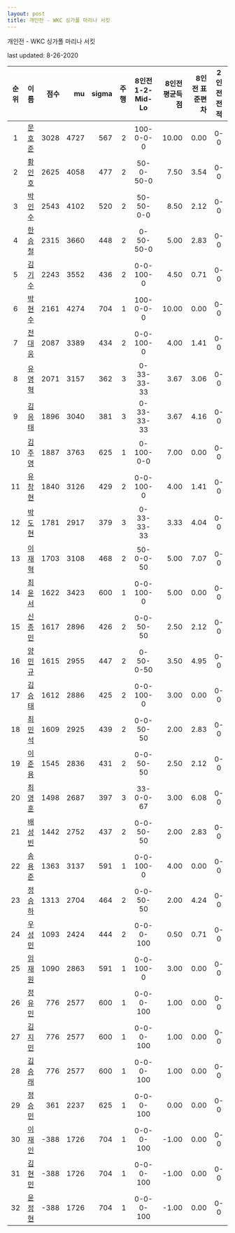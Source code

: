 ```yaml
---
layout: post
title: 개인전 - WKC 싱가폴 마리나 서킷
---
```



개인전 - WKC 싱가폴 마리나 서킷


last updated: 8-26-2020

| 순위 | 이름 | 점수 | mu | sigma | 주행 | 8인전 1-2-Mid-Lo | 8인전 평균득점 | 8인전 표준편차 | 2인전 전적 |
|:---:|:---:|---:|---:|---:|---:|:---:|---:|---:|:---:|
| 1 | [문호준](../munhojun) | 3028 | 4727 | 567 | 2 | 100-0-0-0 | 10.00 | 0.00 | 0-0 |
| 2 | [황인호](../hwanginho) | 2625 | 4058 | 477 | 2 | 50-0-50-0 | 7.50 | 3.54 | 0-0 |
| 3 | [박인수](../bakinsu) | 2543 | 4102 | 520 | 2 | 50-50-0-0 | 8.50 | 2.12 | 0-0 |
| 4 | [한승철](../hanseungcheol) | 2315 | 3660 | 448 | 2 | 0-50-50-0 | 5.00 | 2.83 | 0-0 |
| 5 | [김기수](../gimgisu) | 2243 | 3552 | 436 | 2 | 0-0-100-0 | 4.50 | 0.71 | 0-0 |
| 6 | [박현수](../bakhyeonsu) | 2161 | 4274 | 704 | 1 | 100-0-0-0 | 10.00 | 0.00 | 0-0 |
| 7 | [전대웅](../jeondaewoong) | 2087 | 3389 | 434 | 2 | 0-0-100-0 | 4.00 | 1.41 | 0-0 |
| 8 | [유영혁](../yuyeonghyeok) | 2071 | 3157 | 362 | 3 | 0-33-33-33 | 3.67 | 3.06 | 0-0 |
| 9 | [김응태](../gimeungtae) | 1896 | 3040 | 381 | 3 | 0-33-33-33 | 3.67 | 4.16 | 0-0 |
| 10 | [김주영](../gimjuyeong) | 1887 | 3763 | 625 | 1 | 0-100-0-0 | 7.00 | 0.00 | 0-0 |
| 11 | [유창현](../yuchanghyeon) | 1840 | 3126 | 429 | 2 | 0-0-100-0 | 4.00 | 1.41 | 0-0 |
| 12 | [박도현](../bakdohyeon) | 1781 | 2917 | 379 | 3 | 0-33-33-33 | 3.33 | 4.04 | 0-0 |
| 13 | [이재혁](../ijaehyeok) | 1703 | 3108 | 468 | 2 | 50-0-0-50 | 5.00 | 7.07 | 0-0 |
| 14 | [최윤서](../choiyunseo) | 1622 | 3423 | 600 | 1 | 0-0-100-0 | 5.00 | 0.00 | 0-0 |
| 15 | [신종민](../shinjongmin) | 1617 | 2896 | 426 | 2 | 0-0-50-50 | 2.50 | 2.12 | 0-0 |
| 16 | [양민규](../yangmingyu) | 1615 | 2955 | 447 | 2 | 0-50-0-50 | 3.50 | 4.95 | 0-0 |
| 17 | [김승태](../gimseungtae) | 1612 | 2886 | 425 | 2 | 0-0-100-0 | 3.00 | 0.00 | 0-0 |
| 18 | [최민석](../choiminseok) | 1609 | 2925 | 439 | 2 | 0-0-50-50 | 2.00 | 2.83 | 0-0 |
| 19 | [이준용](../ijunyong) | 1545 | 2836 | 431 | 2 | 0-0-50-50 | 2.50 | 2.12 | 0-0 |
| 20 | [최영훈](../choiyeonghun) | 1498 | 2687 | 397 | 3 | 33-0-0-67 | 3.00 | 6.08 | 0-0 |
| 21 | [배성빈](../baeseongbin) | 1442 | 2752 | 437 | 2 | 0-0-50-50 | 2.00 | 2.83 | 0-0 |
| 22 | [송용준](../songyongjun) | 1363 | 3137 | 591 | 1 | 0-0-100-0 | 4.00 | 0.00 | 0-0 |
| 23 | [정승하](../jeongseungha) | 1313 | 2704 | 464 | 2 | 0-0-50-50 | 2.00 | 4.24 | 0-0 |
| 24 | [우성민](../useongmin) | 1093 | 2424 | 444 | 2 | 0-0-0-100 | 0.50 | 0.71 | 0-0 |
| 25 | [임재원](../imjaewon) | 1090 | 2863 | 591 | 1 | 0-0-100-0 | 3.00 | 0.00 | 0-0 |
| 26 | [정유민](../jeongyumin) | 776 | 2577 | 600 | 1 | 0-0-0-100 | 1.00 | 0.00 | 0-0 |
| 27 | [김지민](../gimjimin) | 776 | 2577 | 600 | 1 | 0-0-0-100 | 1.00 | 0.00 | 0-0 |
| 28 | [김승래](../gimseungrae) | 776 | 2577 | 600 | 1 | 0-0-0-100 | 1.00 | 0.00 | 0-0 |
| 29 | [정승민](../jeongseungmin) | 361 | 2237 | 625 | 1 | 0-0-0-100 | 0.00 | 0.00 | 0-0 |
| 30 | [이재인](../ijaein) | -388 | 1726 | 704 | 1 | 0-0-0-100 | -1.00 | 0.00 | 0-0 |
| 31 | [김현민](../gimhyunmin) | -388 | 1726 | 704 | 1 | 0-0-0-100 | -1.00 | 0.00 | 0-0 |
| 32 | [윤정현](../yunjeonghyeon) | -388 | 1726 | 704 | 1 | 0-0-0-100 | -1.00 | 0.00 | 0-0 |
